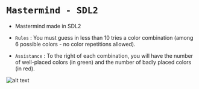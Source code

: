 # ``Mastermind - SDL2``
- Mastermind made in SDL2

- ``Rules`` :
You must guess in less than 10 tries a color combination (among 6 possible colors - no color repetitions allowed).

- ``Assistance`` :
To the right of each combination, you will have the number of well-placed colors (in green) and the number of badly placed colors (in red).

![alt text](https://zupimages.net/up/22/44/eopq.png)
